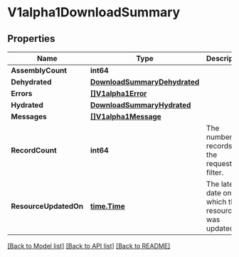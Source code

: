 # V1alpha1DownloadSummary

## Properties

Name | Type | Description | Notes
------------ | ------------- | ------------- | -------------
**AssemblyCount** | **int64** |  | [optional] 
**Dehydrated** | [**DownloadSummaryDehydrated**](DownloadSummaryDehydrated.md) |  | [optional] 
**Errors** | [**[]V1alpha1Error**](v1alpha1Error.md) |  | [optional] 
**Hydrated** | [**DownloadSummaryHydrated**](DownloadSummaryHydrated.md) |  | [optional] 
**Messages** | [**[]V1alpha1Message**](v1alpha1Message.md) |  | [optional] 
**RecordCount** | **int64** | The number of records for the requested filter. | [optional] 
**ResourceUpdatedOn** | [**time.Time**](time.Time.md) | The latest date on which the resource was updated. | [optional] 

[[Back to Model list]](../README.md#documentation-for-models) [[Back to API list]](../README.md#documentation-for-api-endpoints) [[Back to README]](../README.md)


